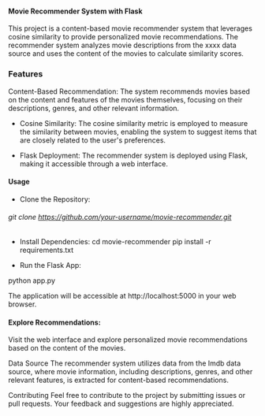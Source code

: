 #### Movie Recommender System with Flask
This project is a content-based movie recommender system that leverages cosine similarity to provide personalized movie recommendations. The recommender system analyzes movie descriptions from the xxxx data source and uses the content of the movies to calculate similarity scores.

### Features
Content-Based Recommendation: The system recommends movies based on the content and features of the movies themselves, focusing on their descriptions, genres, and other relevant information.

* Cosine Similarity: The cosine similarity metric is employed to measure the similarity between movies, enabling the system to suggest items that are closely related to the user's preferences.

* Flask Deployment: The recommender system is deployed using Flask, making it accessible through a web interface.

#### Usage
* Clone the Repository:

###### git clone https://github.com/your-username/movie-recommender.git

* Install Dependencies:
cd movie-recommender
pip install -r requirements.txt

* Run the Flask App:

python app.py

The application will be accessible at http://localhost:5000 in your web browser.

#### Explore Recommendations:
Visit the web interface and explore personalized movie recommendations based on the content of the movies.

Data Source
The recommender system utilizes data from the Imdb data source, where movie information, including descriptions, genres, and other relevant features, is extracted for content-based recommendations.

Contributing
Feel free to contribute to the project by submitting issues or pull requests. Your feedback and suggestions are highly appreciated.
